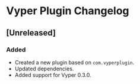 <!-- Keep a Changelog guide -> https://keepachangelog.com -->

# Vyper Plugin Changelog

## [Unreleased]
### Added
- Created a new plugin based on `com.vyperplugin`.
- Updated dependencies.
- Added support for Vyper 0.3.0.
